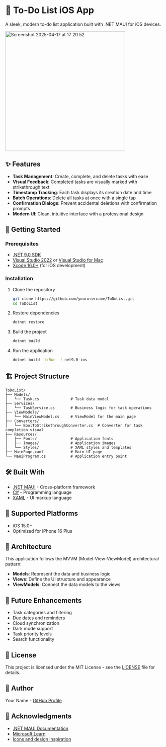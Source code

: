 # 📝 To-Do List iOS App

A sleek, modern to-do list application built with .NET MAUI for iOS devices.

<img align="center" width="381" alt="Screenshot 2025-04-17 at 17 20 52" src="https://github.com/user-attachments/assets/97be4f0b-2190-4e0f-a8b6-6030093d31a9" />


## ✨ Features

- **Task Management**: Create, complete, and delete tasks with ease
- **Visual Feedback**: Completed tasks are visually marked with strikethrough text
- **Timestamp Tracking**: Each task displays its creation date and time
- **Batch Operations**: Delete all tasks at once with a single tap
- **Confirmation Dialogs**: Prevent accidental deletions with confirmation prompts
- **Modern UI**: Clean, intuitive interface with a professional design

## 🚀 Getting Started

### Prerequisites

- [.NET 9.0 SDK](https://dotnet.microsoft.com/download/dotnet/9.0)
- [Visual Studio 2022](https://visualstudio.microsoft.com/vs/) or [Visual Studio for Mac](https://visualstudio.microsoft.com/vs/mac/)
- [Xcode 16.0+](https://developer.apple.com/xcode/) (for iOS development)

### Installation

1. Clone the repository
   ```bash
   git clone https://github.com/yourusername/ToDoList.git
   cd ToDoList
   ```

2. Restore dependencies
   ```bash
   dotnet restore
   ```

3. Build the project
   ```bash
   dotnet build
   ```

4. Run the application
   ```bash
   dotnet build -t:Run -f net9.0-ios
   ```

## 🏗️ Project Structure

```
ToDoList/
├── Models/
│   └── Task.cs              # Task data model
├── Services/
│   └── TaskService.cs       # Business logic for task operations
├── ViewModels/
│   └── MainViewModel.cs     # ViewModel for the main page
├── Converters/
│   └── BoolToStrikethroughConverter.cs  # Converter for task completion visual
├── Resources/
│   ├── Fonts/               # Application fonts
│   ├── Images/              # Application images
│   └── Styles/              # XAML styles and templates
├── MainPage.xaml            # Main UI page
└── MauiProgram.cs           # Application entry point
```

## 🛠️ Built With

- [.NET MAUI](https://dotnet.microsoft.com/apps/maui) - Cross-platform framework
- [C#](https://docs.microsoft.com/en-us/dotnet/csharp/) - Programming language
- [XAML](https://docs.microsoft.com/en-us/dotnet/desktop/wpf/xaml/) - UI markup language

## 📱 Supported Platforms

- iOS 15.0+
- Optimized for iPhone 16 Plus

## 🧩 Architecture

This application follows the MVVM (Model-View-ViewModel) architectural pattern:

- **Models**: Represent the data and business logic
- **Views**: Define the UI structure and appearance
- **ViewModels**: Connect the data models to the views

## 🔄 Future Enhancements

- Task categories and filtering
- Due dates and reminders
- Cloud synchronization
- Dark mode support
- Task priority levels
- Search functionality

## 📄 License

This project is licensed under the MIT License - see the [LICENSE](LICENSE) file for details.

## 👤 Author

Your Name - [GitHub Profile](https://github.com/yourusername)

## 🙏 Acknowledgments

- [.NET MAUI Documentation](https://docs.microsoft.com/en-us/dotnet/maui/)
- [Microsoft Learn](https://learn.microsoft.com/)
- [Icons and design inspiration](https://icons8.com/)
